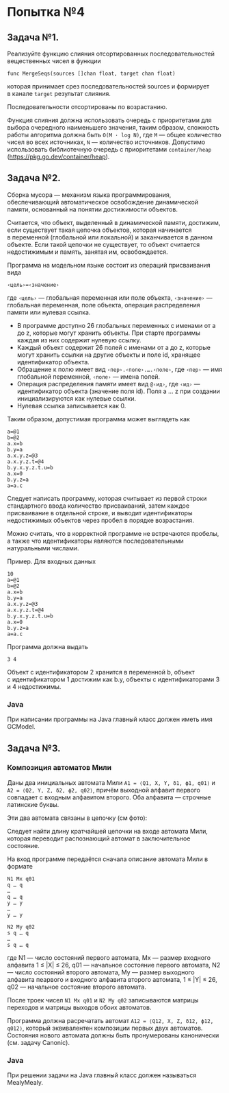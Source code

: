 # Попытка №4

## Задача №1.

Реализуйте функцию слияния отсортированных последовательностей вещественных чисел в функции
```
func MergeSeqs(sources []chan float, target chan float)
```
которая принимает срез последовательностей sources и формирует в канале ```target``` результат слияния.

Последовательности отсортированы по возрастанию.

Функция слияния должна использовать очередь с приоритетами для выбора очередного наименьшего значения, таким образом, сложность работы алгоритма должна быть ```O(M ⋅ log N)```, где ```M``` — общее количество чисел во всех источниках, ```N``` — количество источников.
Допустимо использовать библиотечную очередь с приоритетами ```container/heap``` (https://pkg.go.dev/container/heap).

## Задача №2.

Сборка мусора — механизм языка программирования, обеспечивающий автоматическое освобождение динамической памяти, основанный на понятии достижимости объектов.

Считается, что объект, выделенный в динамической памяти, достижим, если существует такая цепочка объектов, которая начинается в переменной (глобальной или локальной) и заканчивается в данном объекте. Если такой цепочки не существует, то объект считается недостижимым и память, занятая им, освобождается.

Программа на модельном языке состоит из операций присваивания вида
```
‹цель›=‹значение›
```
где ```‹цель›``` — глобальная переменная или поле объекта, ```‹значение›``` — глобальная переменная, поле объекта, операция распределения памяти или нулевая ссылка.

  * В программе доступно 26 глобальных переменных с именами от a до z, которые могут хранить объекты. При старте программы каждая из них содержит нулевую ссылку.
  * Каждый объект содержит 26 полей с именами от a до z, которые могут хранить ссылки на другие объекты и поле id, хранящее идентификатор объекта.
  * Обращение к полю имеет вид ```‹пер›.‹поле›.….‹поле›```, где ```‹пер›``` — имя глобальной переменной, ```‹поле›``` — имена полей.
  * Операция распределения памяти имеет вид ```@‹ид›```, где ```‹ид›``` — идентификатор объекта (значение поля id). Поля a … z при создании инициализируются как нулевые ссылки.
  * Нулевая ссылка записывается как 0.
    
Таким образом, допустимая программа может выглядеть как
```
a=@1
b=@2
a.x=b
b.y=a
a.x.y.z=@3
a.x.y.z.t=@4
b.y.x.y.z.t.u=b
a.x=0
b.y.z=a
a=a.c
```
Следует написать программу, которая считывает из первой строки стандартного ввода количество присваиваний, затем каждое присваивание в отдельной строке, и выводит идентификаторы недостижимых объектов через пробел в порядке возрастания. 

Можно считать, что в корректной программе не встречаются пробелы, а также что идентификаторы являются последовательными натуральными числами.

Пример. Для входных данных
```
10
a=@1
b=@2
a.x=b
b.y=a
a.x.y.z=@3
a.x.y.z.t=@4
b.y.x.y.z.t.u=b
a.x=0
b.y.z=a
a=a.c
```
Программа должна выдать
```
3 4
```
Объект с идентификатором 2 хранится в переменной b, объект с идентификатором 1 достижим как b.y, объекты с идентификаторами 3 и 4 недостижимы.

### Java
При написании программы на Java главный класс должен иметь имя GCModel.


## Задача №3.

### Композиция автоматов Мили

Даны два инициальных автомата Мили ```A1 = ⟨Q1, X, Y, δ1, ϕ1, q01⟩``` и ```A2 = ⟨Q2, Y, Z, δ2, ϕ2, q02⟩```, причём выходной алфавит первого совпадает с входным алфавитом второго. Оба алфавита — строчные латинские буквы.

Эти два автомата связаны в цепочку (см фото):


Следует найти длину кратчайшей цепочки на входе автомата Мили, которая переводит распознающий автомат в заключительное состояние.

На вход программе передаётся сначала описание автомата Мили в формате
```
N1 Mx q01
q … q
…
q … q
y … y
…
y … y

N2 My q02
s q … q
…
s q … q
```
где N1 — число состояний первого автомата, Mx — размер входного алфавита 1 ≤ |X| ≤ 26, q01 — начальное состояние первого автомата, N2 — число состояний второго автомата, My — размер выходного алфавита пеарвого и входного алфавита второго автомата, 1 ≤ |Y| ≤ 26, q02 — начальное состояние второго автомата.

После троек чисел ```N1 Mx q01``` и ```N2 My q02``` записываются матрицы переходов и матрицы выходов обоих автоматов.

Программа должна расречатать автомат ```A12 = ⟨Q12, X, Z, δ12, ϕ12, q012⟩```, который эквивалентен композиции первых двух автоматов. Состояния нового автомата должны быть пронумерованы канонически (см. задачу Canonic).

### Java
При решении задачи на Java главный класс должен называться MealyMealy.
